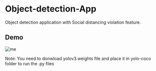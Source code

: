# Object-detection-App
Object detection application with Social distancing violation feature.

## Demo
![me](https://github.com/gowtamvamsi/Object-detection-App/blob/master/objectDetectionFinal.gif)

Note: You need to donwload yolov3.weights file and place it in yolo-coco folder to run the .py files
